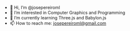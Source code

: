 - 👋 Hi, I’m @josepereiroml
- 👀 I’m interested in Computer Graphics and Programming
- 🌱 I’m currently learning Three.js and Babylon.js
- 📫 How to reach me: josepereiroml@gmail.com
<!---
josepereiroml/josepereiroml is a ✨ special ✨ repository because its `README.md` (this file) appears on your GitHub profile.
You can click the Preview link to take a look at your changes.
--->
